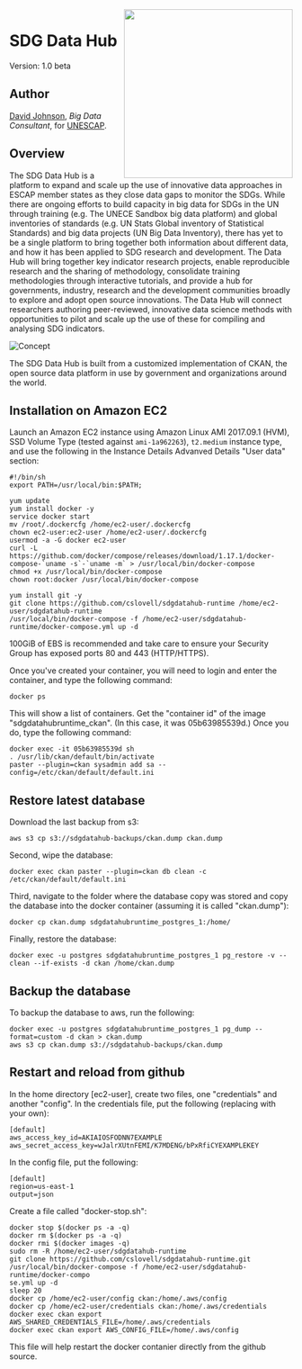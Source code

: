 <img src="http://tfig.unece.org/images/logos/unescap-logo.png" align="right" width="300px" />

# SDG Data Hub

Version: 1.0 beta

## Author

[David Johnson](http://djson.io), *Big Data Consultant*, for [UNESCAP](http://www.unescap.org).

## Overview

The SDG Data Hub is a platform to expand and scale up the use of innovative data approaches in ESCAP member states as they close data gaps to monitor the SDGs. While there are ongoing efforts to build capacity in big data for SDGs in the UN through training (e.g. The UNECE Sandbox big data platform) and global inventories of standards (e.g. UN Stats Global inventory of Statistical Standards) and big data projects (UN Big Data Inventory), there has yet to be a single platform to bring together both information about different data, and how it has been applied to SDG research and development.  The Data Hub will bring together key indicator research projects, enable reproducible research and the sharing of methodology, consolidate training methodologies through interactive tutorials, and provide a hub for governments, industry, research and the development communities broadly to explore and adopt open source innovations. The Data Hub will connect researchers authoring peer-reviewed, innovative data science methods with opportunities to pilot and scale up the use of these for compiling and analysing SDG indicators. 

![Concept](sdgdatahub_concept.png)

The SDG Data Hub is built from a customized implementation of CKAN, the open source data platform in use by government and organizations around the world. 

## Installation on Amazon EC2

Launch an Amazon EC2 instance using Amazon Linux AMI 2017.09.1 (HVM), SSD Volume Type (tested against `ami-1a962263`), `t2.medium` instance type, and use the following in the Instance Details Advanved Details "User data" section:

    #!/bin/sh
    export PATH=/usr/local/bin:$PATH;

    yum update
    yum install docker -y
    service docker start
    mv /root/.dockercfg /home/ec2-user/.dockercfg
    chown ec2-user:ec2-user /home/ec2-user/.dockercfg
    usermod -a -G docker ec2-user
    curl -L https://github.com/docker/compose/releases/download/1.17.1/docker-compose-`uname -s`-`uname -m` > /usr/local/bin/docker-compose
    chmod +x /usr/local/bin/docker-compose
    chown root:docker /usr/local/bin/docker-compose

    yum install git -y
    git clone https://github.com/cslovell/sdgdatahub-runtime /home/ec2-user/sdgdatahub-runtime
    /usr/local/bin/docker-compose -f /home/ec2-user/sdgdatahub-runtime/docker-compose.yml up -d
    
100GiB of EBS is recommended and take care to ensure your Security Group has exposed ports 80 and 443 (HTTP/HTTPS).

Once you've created your container, you will need to login and enter the container, and type the following command: 

    docker ps
    
This will show a list of containers. Get the "container id" of the image "sdgdatahubruntime_ckan". (In this case, it was 05b63985539d.) Once you do, type the following command: 

    docker exec -it 05b63985539d sh
    . /usr/lib/ckan/default/bin/activate
    paster --plugin=ckan sysadmin add sa --config=/etc/ckan/default/default.ini

## Restore latest database

Download the last backup from s3: 

    aws s3 cp s3://sdgdatahub-backups/ckan.dump ckan.dump

Second, wipe the database:
    
    docker exec ckan paster --plugin=ckan db clean -c /etc/ckan/default/default.ini

Third, navigate to the folder where the database copy was stored and copy the database into the docker container (assuming it is called "ckan.dump"): 

    docker cp ckan.dump sdgdatahubruntime_postgres_1:/home/
    
Finally, restore the database: 

    docker exec -u postgres sdgdatahubruntime_postgres_1 pg_restore -v --clean --if-exists -d ckan /home/ckan.dump
    
## Backup the database

To backup the database to aws, run the following: 

    docker exec -u postgres sdgdatahubruntime_postgres_1 pg_dump --format=custom -d ckan > ckan.dump
    aws s3 cp ckan.dump s3://sdgdatahub-backups/ckan.dump
    
## Restart and reload from github

In the home directory [ec2-user], create two files, one "credentials" and another "config". In the credentials file, put the following (replacing with your own): 

    [default]
    aws_access_key_id=AKIAIOSFODNN7EXAMPLE
    aws_secret_access_key=wJalrXUtnFEMI/K7MDENG/bPxRfiCYEXAMPLEKEY

In the config file, put the following: 

    [default]
    region=us-east-1
    output=json

Create a file called "docker-stop.sh":

    docker stop $(docker ps -a -q)
    docker rm $(docker ps -a -q)
    docker rmi $(docker images -q)
    sudo rm -R /home/ec2-user/sdgdatahub-runtime
    git clone https://github.com/cslovell/sdgdatahub-runtime.git
    /usr/local/bin/docker-compose -f /home/ec2-user/sdgdatahub-runtime/docker-compo
    se.yml up -d
    sleep 20
    docker cp /home/ec2-user/config ckan:/home/.aws/config
    docker cp /home/ec2-user/credentials ckan:/home/.aws/credentials
    docker exec ckan export AWS_SHARED_CREDENTIALS_FILE=/home/.aws/credentials
    docker exec ckan export AWS_CONFIG_FILE=/home/.aws/config

This file will help restart the docker contanier directly from the github source. 
